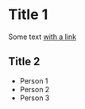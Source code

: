 
# Title 1

Some text [with a link](http://somewhere.com)

## Title 2

* Person 1
* Person 2
* Person 3

